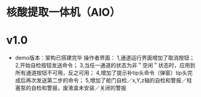 # 核酸提取一体机（AIO）
# v1.0
  * demo版本：架构已搭建完毕
操作者界面：
1,通道运行界面增加了取消按钮；
2,开始自检按钮发送命令；
3,当任一通道的状态为非＂空闲＂状态时，应用到所有通道按钮不可用，反之可用；
4,增加了提示补tip头命令（弹窗）tip头完成后再次发送第二步的命令；
5,增加了舱门自检／x,Y,z轴的自检和警报／柱塞泵的自检和警报，废液盒未安装／关闭的警报
